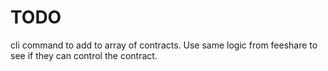 # TODO

cli command to add to array of contracts. Use same logic from feeshare to see if they can control the contract.